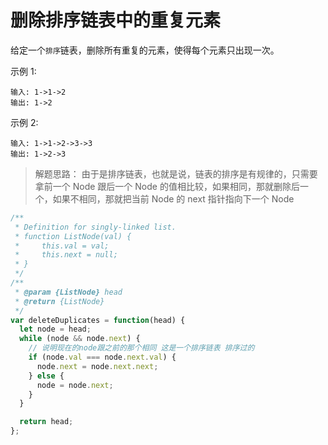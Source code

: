 <!--
 * @Author: DuYa
 * @LastEditors: DuYa
 -->

# 删除排序链表中的重复元素

给定一个`排序`链表，删除所有重复的元素，使得每个元素只出现一次。

示例 1:

```
输入: 1->1->2
输出: 1->2
```

示例 2:

```
输入: 1->1->2->3->3
输出: 1->2->3
```

> 解题思路： 由于是排序链表，也就是说，链表的排序是有规律的，只需要拿前一个 Node 跟后一个 Node 的值相比较，如果相同，那就删除后一个，如果不相同，那就把当前 Node 的 next 指针指向下一个 Node

```javascript
/**
 * Definition for singly-linked list.
 * function ListNode(val) {
 *     this.val = val;
 *     this.next = null;
 * }
 */
/**
 * @param {ListNode} head
 * @return {ListNode}
 */
var deleteDuplicates = function(head) {
  let node = head;
  while (node && node.next) {
    // 说明现在的node跟之前的那个相同 这是一个排序链表 排序过的
    if (node.val === node.next.val) {
      node.next = node.next.next;
    } else {
      node = node.next;
    }
  }

  return head;
};
```
